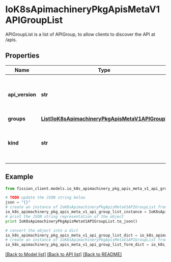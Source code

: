 # IoK8sApimachineryPkgApisMetaV1APIGroupList

APIGroupList is a list of APIGroup, to allow clients to discover the API at /apis.

## Properties

Name | Type | Description | Notes
------------ | ------------- | ------------- | -------------
**api_version** | **str** | APIVersion defines the versioned schema of this representation of an object. Servers should convert recognized schemas to the latest internal value, and may reject unrecognized values. More info: https://git.k8s.io/community/contributors/devel/sig-architecture/api-conventions.md#resources | [optional] 
**groups** | [**List[IoK8sApimachineryPkgApisMetaV1APIGroup]**](IoK8sApimachineryPkgApisMetaV1APIGroup.md) | groups is a list of APIGroup. | 
**kind** | **str** | Kind is a string value representing the REST resource this object represents. Servers may infer this from the endpoint the client submits requests to. Cannot be updated. In CamelCase. More info: https://git.k8s.io/community/contributors/devel/sig-architecture/api-conventions.md#types-kinds | [optional] 

## Example

```python
from fission_client.models.io_k8s_apimachinery_pkg_apis_meta_v1_api_group_list import IoK8sApimachineryPkgApisMetaV1APIGroupList

# TODO update the JSON string below
json = "{}"
# create an instance of IoK8sApimachineryPkgApisMetaV1APIGroupList from a JSON string
io_k8s_apimachinery_pkg_apis_meta_v1_api_group_list_instance = IoK8sApimachineryPkgApisMetaV1APIGroupList.from_json(json)
# print the JSON string representation of the object
print IoK8sApimachineryPkgApisMetaV1APIGroupList.to_json()

# convert the object into a dict
io_k8s_apimachinery_pkg_apis_meta_v1_api_group_list_dict = io_k8s_apimachinery_pkg_apis_meta_v1_api_group_list_instance.to_dict()
# create an instance of IoK8sApimachineryPkgApisMetaV1APIGroupList from a dict
io_k8s_apimachinery_pkg_apis_meta_v1_api_group_list_form_dict = io_k8s_apimachinery_pkg_apis_meta_v1_api_group_list.from_dict(io_k8s_apimachinery_pkg_apis_meta_v1_api_group_list_dict)
```
[[Back to Model list]](../README.md#documentation-for-models) [[Back to API list]](../README.md#documentation-for-api-endpoints) [[Back to README]](../README.md)


